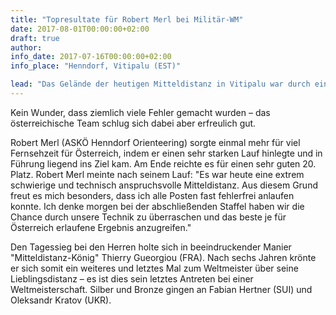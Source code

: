 ```yaml
---
title: "Topresultate für Robert Merl bei Militär-WM"
date: 2017-08-01T00:00:00+02:00
draft: true
author:
info_date: 2017-07-16T00:00:00+02:00
info_place: "Henndorf, Vitipalu (EST)"

lead: "Das Gelände der heutigen Mitteldistanz in Vitipalu war durch ein sehr spannendes Kurvenbild mit vielen Senken und Hügeln gekennzeichnet, wobei das in Estland allgegenwärtige sehr dichte Grün die Sicht stark einschränkte und den Kompass einmal mehr zum wichtigsten Freund macht."
---
```


Kein Wunder, dass ziemlich viele Fehler gemacht wurden – das österreichische Team schlug sich dabei aber erfreulich gut.

Robert Merl (ASKÖ Henndorf Orienteering) sorgte einmal mehr für viel Fernsehzeit für Österreich, indem er einen sehr starken Lauf hinlegte und in Führung liegend ins Ziel kam. Am Ende reichte es für einen sehr guten 20. Platz. Robert Merl meinte nach seinem Lauf: "Es war heute eine extrem schwierige und technisch anspruchsvolle Mitteldistanz. Aus diesem Grund freut es mich besonders, dass ich alle Posten fast fehlerfrei anlaufen konnte. Ich denke morgen bei der abschließenden Staffel haben wir die Chance durch unsere Technik zu überraschen und das beste je für Österreich erlaufene Ergebnis anzugreifen."

Den Tagessieg bei den Herren holte sich in beeindruckender Manier "Mitteldistanz-König" Thierry Gueorgiou (FRA). Nach sechs Jahren krönte er sich somit ein weiteres und letztes Mal zum Weltmeister über seine Lieblingsdistanz – es ist dies sein letztes Antreten bei einer Weltmeisterschaft. Silber und Bronze gingen an Fabian Hertner (SUI) und Oleksandr Kratov (UKR).